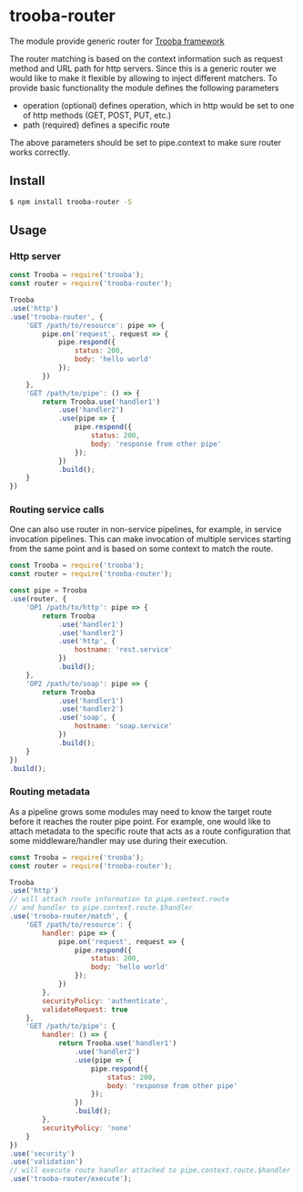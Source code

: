 # trooba-router

The module provide generic router for [Trooba framework](https://trooba.github.io)

The router matching is based on the context information such as request method and URL path for http servers.
Since this is a generic router we would like to make it flexible by allowing to inject different matchers.
To provide basic functionality the module defines the following parameters

* operation (optional) defines operation, which in http would be set to one of http methods (GET, POST, PUT, etc.)
* path (required) defines a specific route

The above parameters should be set to pipe.context to make sure router works correctly.

## Install

```bash
$ npm install trooba-router -S
```

## Usage

### Http server

```js
const Trooba = require('trooba');
const router = require('trooba-router');

Trooba
.use('http')
.use('trooba-router', {
    'GET /path/to/resource': pipe => {
        pipe.on('request', request => {
            pipe.respond({
                status: 200,
                body: 'hello world'
            });
        })
    },
    'GET /path/to/pipe': () => {
        return Trooba.use('handler1')
            .use('handler2')
            .use(pipe => {
                pipe.respond({
                    status: 200,
                    body: 'response from other pipe'
                });
            })
            .build();
    }
})
```

### Routing service calls

One can also use router in non-service pipelines, for example, in service invocation pipelines.
This can make invocation of multiple services starting from the same point and is based on some context to match the route.

```js
const Trooba = require('trooba');
const router = require('trooba-router');

const pipe = Trooba
.use(router, {
    'OP1 /path/to/http': pipe => {
        return Trooba
            .use('handler1')
            .use('handler2')
            .use('http', {
                hostname: 'rest.service'
            })
            .build();
    },
    'OP2 /path/to/soap': pipe => {
        return Trooba
            .use('handler1')
            .use('handler2')
            .use('soap', {
                hostname: 'soap.service'
            })
            .build();
    }
})
.build();
```

### Routing metadata

As a pipeline grows some modules may need to know the target route before it reaches the router pipe point. For example, one would like to attach metadata to the specific route that acts as a route configuration that some middleware/handler may use during their execution.

```js
const Trooba = require('trooba');
const router = require('trooba-router');

Trooba
.use('http')
// will attach route information to pipe.context.route
// and handler to pipe.context.route.$handler
.use('trooba-router/match', {
    'GET /path/to/resource': {
        handler: pipe => {
            pipe.on('request', request => {
                pipe.respond({
                    status: 200,
                    body: 'hello world'
                });
            })
        },
        securityPolicy: 'authenticate',
        validateRequest: true
    },
    'GET /path/to/pipe': {
        handler: () => {
            return Trooba.use('handler1')
                .use('handler2')
                .use(pipe => {
                    pipe.respond({
                        status: 200,
                        body: 'response from other pipe'
                    });
                })
                .build();
        },
        securityPolicy: 'none'
    }
})
.use('security')
.use('validation')
// will execute route handler attached to pipe.context.route.$handler
.use('trooba-router/execute');
```
